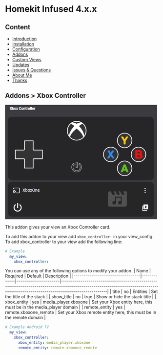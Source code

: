 # Homekit Infused 4.x.x

## Content
- [Introduction](index.md)
- [Installation](installation.md)
- [Configuration](configuration.md)
- [Addons](addons.md)
- [Custom Views](custom_views.md)
- [Updates](updates.md)
- [Issues & Questions](issues.md)
- [About Me](about.md)
- [Thanks](thanks.md)

## Addons > Xbox Controller

![Homekit Infused](../images/xbox-controller.png)

This addon gives your view an Xbox Controller card.

To add this addon to your view add `xbox_controller:` in your view_config.
To add xbox_controller to your view add the following line:

```yaml
# Example
  my_view:
    xbox_controller:
```

You can use any of the following options to modify your addon.
| Name | Required | Default | Description |
|----------------------------------|-------------|----------------------|-----------------------------------------------------------------------------------------------------------------------------------------------------------------------------------|
| title | no | Entities | Set the title of the stack |
| show_title | no | true | Show or hide the stack title |
| xbox_entity | yes | media_player.xboxone | Set your Xbox entity here, this must be in the media_player domain |
| remote_entity | yes | remote.xboxone_remote | Set your Xbox remote entity here, this must be in the remote domain |

```yaml
# Example Android TV
  my_view:
    xbox_controller:
      xbox_entity: media_player.xboxone
      remote_entity: remote.xboxone_remote
```               